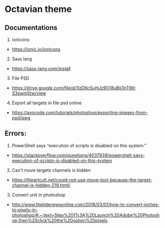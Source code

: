# Octavian theme

## Documentations

1. ionicons

- https://ionic.io/ionicons

2. Sass lang

- https://sass-lang.com/install

3. File PSD

- https://drive.google.com/file/d/1lzD6cSuHJz9O18uBij3nT8K-S3swm5tw/view

4. Export all targets in file psd online

- https://avocode.com/tutorials/photoshop/exporting-images-from-psd/jpeg

## Errors:

1. PowerShell says “execution of scripts is disabled on this system.”

- https://stackoverflow.com/questions/4037939/powershell-says-execution-of-scripts-is-disabled-on-this-system

2. Can't move targets channels is hidden

- https://theartcult.net/could-not-use-move-tool-because-the-target-channel-is-hidden-219.html/

3. Convert unit in photoshop

- http://www.thetidenewsonline.com/2018/03/01/how-to-convert-inches-to-pixels-in-photoshop/#:~:text=Step%201%3A%20Launch%20Adobe%20Photoshop,then%20click%20the%20option%20pixels.
